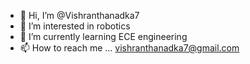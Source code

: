 - 👋 Hi, I’m @Vishranthanadka7
- 👀 I’m interested in robotics
- 🌱 I’m currently learning ECE engineering 
- 📫 How to reach me ... vishranthanadka7@gmail.com
